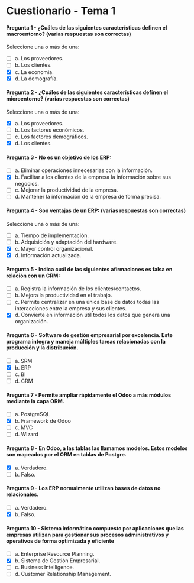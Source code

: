 # Cuestionario - Tema 1

#### Pregunta 1 - ¿Cuáles de las siguientes características definen el macroentorno? (varias respuestas son correctas)
Seleccione una o más de una:
- [ ] a. Los proveedores.
- [ ] b. Los clientes.
- [X] c. La economía.
- [X] d. La demografía.

#### Pregunta 2 - ¿Cuáles de las siguientes características definen el microentorno? (varias respuestas son correctas)
Seleccione una o más de una:
- [X] a. Los proveedores.
- [ ] b. Los factores económicos.
- [ ] c. Los factores demográficos.
- [X] d. Los clientes.

#### Pregunta 3 - No es un objetivo de los ERP:
- [ ] a. Eliminar operaciones innecesarias con la información.
- [X] b. Facilitar a los clientes de la empresa la información sobre sus negocios.
- [ ] c. Mejorar la productividad de la empresa.
- [ ] d. Mantener la información de la empresa de forma precisa.

#### Pregunta 4 - Son ventajas de un ERP: (varias respuestas son correctas)
Seleccione una o más de una:
- [ ] a. Tiempo de implementación.
- [ ] b. Adquisición y adaptación del hardware.
- [X] c. Mayor control organizacional.
- [X] d. Información actualizada.

#### Pregunta 5 - Indica cuál de las siguientes afirmaciones es falsa en relación con un CRM:
- [ ] a. Registra la información de los clientes/contactos.
- [ ] b. Mejora la productividad en el trabajo.
- [ ] c. Permite centralizar en una única base de datos todas las interacciones entre la empresa y sus clientes.
- [X] d. Convierte en información útil todos los datos que genera una organización.

#### Pregunta 6 - Software de gestión empresarial por excelencia. Este programa integra y maneja múltiples tareas relacionadas con la producción y la distribución.
- [ ] a. SRM
- [X] b. ERP
- [ ] c. BI
- [ ] d. CRM

#### Pregunta 7 - Permite ampliar rápidamente el Odoo a más módulos mediante la capa ORM.
- [ ] a. PostgreSQL
- [X] b. Framework de Odoo
- [ ] c. MVC
- [ ] d. Wizard

#### Pregunta 8 - En Odoo, a las tablas las llamamos modelos. Estos modelos son mapeados por el ORM en tablas de Postgre.
- [X] a. Verdadero.
- [ ] b. Falso.

#### Pregunta 9 - Los ERP normalmente utilizan bases de datos no relacionales.
- [ ] a. Verdadero.
- [X] b. Falso.

#### Pregunta 10 - Sistema informático compuesto por aplicaciones que las empresas utilizan para gestionar sus procesos administrativos y operativos de forma optimizada y eficiente

- [ ] a. Enterprise Resource Planning.
- [X] b. Sistema de Gestión Empresarial.
- [ ] c. Business Intelligence.
- [ ] d. Customer Relationship Management.